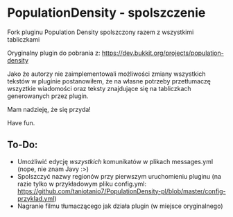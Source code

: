 # PopulationDensity - spolszczenie
Fork pluginu Population Density spolszczony razem z wszystkimi tabliczkami

Oryginalny plugin do pobrania z: https://dev.bukkit.org/projects/population-density

Jako że autorzy nie zaimplementowali możliwości zmiany wszystkich tekstów w pluginie postanowiłem, że na własne potrzeby przetłumaczę wszyztkie wiadomości oraz teksty znajdujące się na tabliczkach generowanych przez plugin.

Mam nadzieję, że się przyda!

Have fun.

## To-Do:
- Umożliwić edycję *wszystkich* komunikatów w plikach messages.yml (nope, nie znam Javy :>)
- Spolszczyć nazwy regionów przy pierwszym uruchomieniu pluginu (na razie tylko w przykładowym pliku config.yml: https://github.com/taniotanio7/PopulationDensity-pl/blob/master/config-przyklad.yml)
- Nagranie filmu tłumaczącego jak działa plugin (w miejsce oryginalnego)
